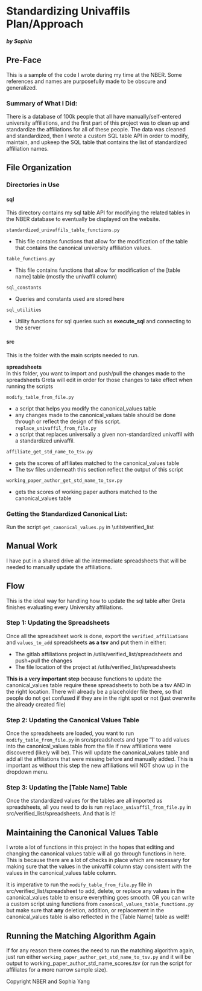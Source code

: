 # **Standardizing Univaffils Plan/Approach**
##### by Sophia 

## Pre-Face
This is a sample of the code I wrote during my time at the NBER. Some references and names are purposefully made to be obscure and generalized.

### Summary of What I Did:
There is a database of 100k people that all have manually/self-entered university affiliations, and the first part of this project was to clean up and standardize the affiliations for all of these people. The data was cleaned and standardized, then I wrote a custom SQL table API in order to modify, maintain, and upkeep the SQL table that contains the list of standardized affiliation names. 

## File Organization 

### Directories in Use
#### sql
This directory contains my sql table API for modifying the related tables in the NBER database to eventually be displayed on the website.

`standardized_univaffils_table_functions.py` 
* This file contains functions that allow for the modification of the table that contains the canonical university affiliation values.                

`table_functions.py` 
* This file contains functions that allow for modification of the [table name] table (mostly the univaffil column) 

`sql_constants`
* Queries and constants used are stored here

`sql_utilities`
* Utility functions for sql queries such as **execute_sql** and connecting to the server

#### src
This is the folder with the main scripts needed to run.

**spreadsheets**  
In this folder, you want to import and push/pull the changes made to the spreadsheets Greta will edit in order for those changes to take effect when running the scripts   

`modify_table_from_file.py`
* a script that helps you modify the canonical_values table 
* any changes made to the canonical_values table should be done through or reflect the design of this script.
`replace_univaffil_from_file.py`
* a script that replaces universally a given non-standardized univaffil with a standardized univaffil. 

`affiliate_get_std_name_to_tsv.py`
* gets the scores of affiliates matched to the canonical_values table
* The tsv files underneath this section reflect the output of this script

`working_paper_author_get_std_name_to_tsv.py`
* gets the scores of working paper authors matched to the canonical_values table

### **Getting the Standardized Canonical List:**
Run the script `get_canonical_values.py` in \utils\verified_list 

## **Manual Work**
I have put in a shared drive all the intermediate spreadsheets that will be needed to manually update the affiliations.

## **Flow**
This is the ideal way for handling how to update the sql table after Greta finishes evaluating every University affiliations. 

### Step 1: Updating the Spreadsheets
Once all the spreadsheet work is done, export the `verified_affiliations` and `values_to_add` spreadsheets **as a tsv** and put them in either:
*  The gitlab affiliations project in /utils/verified_list/spreadsheets and push+pull the changes 
*  The file location of the project at /utils/verified_list/spreadsheets 

**This is a very important step** because functions to update the canonical_values table require these spreadsheets to both be a tsv AND in the right location. There will already be a placeholder file there, so that people do not get confused if they are in the right spot or not (just overwrite the already created file)

### Step 2: Updating the Canonical Values Table 
Once the spreadsheets are loaded, you want to run `modify_table_from_file.py` in src/spreadsheets and type '1' to add values into the canonical_values table from the file if new affiliations were discovered (likely will be).
This will update the canonical_values table and add all the affiliations that were missing before and manually added. This is important as without this step the new affiliations will NOT show up in the dropdown menu. 

### Step 3: Updating the [Table Name] Table
Once the standardized values for the tables are all imported as spreadsheets, all you need to do is run `replace_univaffil_from_file.py` in src/verified_list/spreadsheets.
And that is it!

## Maintaining the Canonical Values Table
I wrote a lot of functions in this project in the hopes that editing and changing the canonical values table will all go through functions in here. This is because there are a lot of checks in place which are necessary for making sure that the values in the univaffil column stay consistent with the values in the canonical_values table column.

It is imperative to run the `modify_table_from_file.py` file in src/verified_list/spreadsheet to add, delete, or replace any values in the canonical_values table to ensure everything goes smooth. 
OR you can write a custom script using functions from `canonical_values_table_functions.py` but make sure that **any** deletion, addition, or replacement in the canonical_values table is also reflected in the [Table Name] table as well!!

## Running the Matching Algorithm Again
If for any reason there comes the need to run the matching algorithm again, just run either `working_paper_author_get_std_name_to_tsv.py` and it will be output to working_paper_author_std_name_scores.tsv (or run the script for affiliates for a more narrow sample size). 

Copyright NBER and Sophia Yang 
